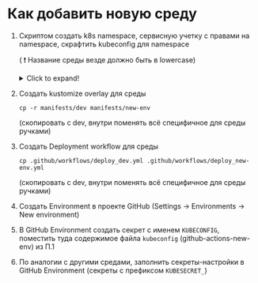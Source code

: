 <!-- markdownlint-disable MD033 -->
# Как добавить новую среду

1. Скриптом создать k8s namespace, сервисную учетку с правами на namespace, скрафтить kubeconfig для namespace

    ( :exclamation: Название среды везде должно быть в lowercase)

    <details>
      <summary>Click to expand!</summary>

      ```bash
      #!/bin/bash
      set -euo

      # Update these to match your environment
      NAMESPACE="new-env"

      CONTEXT=$(kubectl config current-context)
      SERVICE_ACCOUNT_NAME=github-actions-${NAMESPACE}

      NEW_CONTEXT=github-actions-${NAMESPACE}
      KUBECONFIG_FILE="github-actions-${NAMESPACE}"

      #Namespace
      kubectl create namespace ${NAMESPACE}

      #Create ServiceAccount and Role. Bind role to the SeviceAccount
      cat <<EOF | kubectl apply -f -
      apiVersion: v1
      kind: ServiceAccount
      metadata:
        name: github-actions-${NAMESPACE}
        namespace: ${NAMESPACE}
      ---

      apiVersion: rbac.authorization.k8s.io/v1
      kind: Role
      metadata:
        name: github-actions-${NAMESPACE}
        namespace: ${NAMESPACE}
      rules:
      - apiGroups: ["*"]
        resources: ["*"]
        verbs: ["*"]

      ---
      apiVersion: rbac.authorization.k8s.io/v1
      kind: RoleBinding
      metadata:
        name: github-actions-${NAMESPACE}
        namespace: ${NAMESPACE}
      roleRef:
        apiGroup: rbac.authorization.k8s.io
        kind: Role
        name: github-actions-${NAMESPACE}
      subjects:
      - namespace: ${NAMESPACE}
        kind: ServiceAccount
        name: github-actions-${NAMESPACE}
      EOF

      #Get token of the ServiceAccount
      SECRET_NAME=$(kubectl get serviceaccount ${SERVICE_ACCOUNT_NAME} \
        --context ${CONTEXT} \
        --namespace ${NAMESPACE} \
        -o jsonpath='{.secrets[0].name}')

      TOKEN_DATA=$(kubectl get secret ${SECRET_NAME} \
        --context ${CONTEXT} \
        --namespace ${NAMESPACE} \
        -o jsonpath='{.data.token}')

      TOKEN=$(echo ${TOKEN_DATA} | base64 -d)

      # Craft kubeconfig which uses ServiceAccount created above

      # Create a full copy
      kubectl config view --raw > ${KUBECONFIG_FILE}.full.tmp
      # Switch working context to correct context
      kubectl --kubeconfig ${KUBECONFIG_FILE}.full.tmp config use-context ${CONTEXT}
      # Minify
      kubectl --kubeconfig ${KUBECONFIG_FILE}.full.tmp \
        config view --flatten --minify > ${KUBECONFIG_FILE}.tmp
      # Rename context
      kubectl config --kubeconfig ${KUBECONFIG_FILE}.tmp \
        rename-context ${CONTEXT} ${NEW_CONTEXT}
      # Create token user
      kubectl config --kubeconfig ${KUBECONFIG_FILE}.tmp \
        set-credentials ${CONTEXT}-${NAMESPACE}-token-user \
        --token ${TOKEN}
      # Set context to use token user
      kubectl config --kubeconfig ${KUBECONFIG_FILE}.tmp \
        set-context ${NEW_CONTEXT} --user ${CONTEXT}-${NAMESPACE}-token-user
      # Set context to correct namespace
      kubectl config --kubeconfig ${KUBECONFIG_FILE}.tmp \
        set-context ${NEW_CONTEXT} --namespace ${NAMESPACE}
      # Flatten/minify kubeconfig
      kubectl config --kubeconfig ${KUBECONFIG_FILE}.tmp \
        view --flatten --minify > ${KUBECONFIG_FILE}
      # Remove tmp
      rm ${KUBECONFIG_FILE}.full.tmp
      rm ${KUBECONFIG_FILE}.tmp
      ```

    </details>

2. Создать kustomize overlay для среды

    `cp -r manifests/dev manifests/new-env`

    (cкопировать с dev, внутри поменять всё специфичное для среды ручками)

3. Создать Deployment workflow для среды

    `cp .github/workflows/deploy_dev.yml .github/workflows/deploy_new-env.yml`

    (cкопировать с dev, внутри поменять всё специфичное для среды ручками)

4. Создать Environment в проекте GitHub (Settings -> Environments -> New  environment)

5. В GitHub Environment создать секрет с именем `KUBECONFIG`, поместить туда содержимое файла `kubeconfig` (github-actions-new-env) из П.1

6. По аналогии с другими средами, заполнить секреты-настройки в GitHub Environment (секреты с префиксом `KUBESECRET_`)
